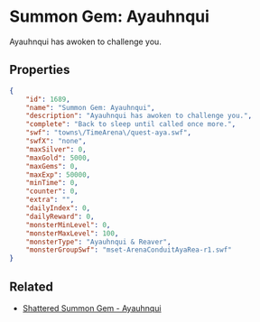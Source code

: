 # Summon Gem: Ayauhnqui

Ayauhnqui has awoken to challenge you.

## Properties

```json
{
    "id": 1689,
    "name": "Summon Gem: Ayauhnqui",
    "description": "Ayauhnqui has awoken to challenge you.",
    "complete": "Back to sleep until called once more.",
    "swf": "towns\/TimeArena\/quest-aya.swf",
    "swfX": "none",
    "maxSilver": 0,
    "maxGold": 5000,
    "maxGems": 0,
    "maxExp": 50000,
    "minTime": 0,
    "counter": 0,
    "extra": "",
    "dailyIndex": 0,
    "dailyReward": 0,
    "monsterMinLevel": 0,
    "monsterMaxLevel": 100,
    "monsterType": "Ayauhnqui & Reaver",
    "monsterGroupSwf": "mset-ArenaConduitAyaRea-r1.swf"
}
```

## Related

- [Shattered Summon Gem - Ayauhnqui](../items/19485-shattered-summon-gem-ayauhnqui.md)

